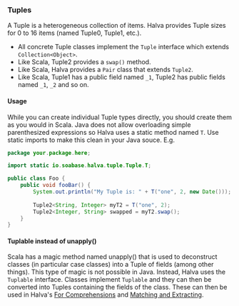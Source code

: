 ### Tuples

A Tuple is a heterogeneous collection of items. Halva provides Tuple sizes for 0 to 16 items (named Tuple0, Tuple1, etc.). 

* All concrete Tuple classes implement the `Tuple` interface which extends `Collection<Object>`. 
* Like Scala, Tuple2 provides a `swap()` method. 
* Like Scala, Halva provides a `Pair` class that extends `Tuple2`.
* Like Scala, Tuple1 has a public field named `_1`, Tuple2 has public fields named `_1`, `_2` and so on.

#### Usage

While you can create individual Tuple types directly, you should create them as you would in Scala. Java does not allow overloading simple parenthesized expressions so Halva uses a static method named `T`. Use static imports to make this clean in your Java souce. E.g.

```java
package your.package.here;

import static io.soabase.halva.tuple.Tuple.T;

public class Foo {
    public void fooBar() {
        System.out.println("My Tuple is: " + T("one", 2, new Date()));
    
        Tuple2<String, Integer> myT2 = T("one", 2);
        Tuple2<Integer, String> swapped = myT2.swap();
    }
}
```

#### Tuplable instead of unapply()

Scala has a magic method named unapply() that is used to deconstruct classes (in particular case classes) into a Tuple of fields (among other things). This type of magic is not possible in Java. Instead, Halva uses the `Tuplable` interface. Classes implement `Tuplable` and they can then be converted into Tuples containing the fields of the class. These can then be used in Halva's [For Comprehensions](../comprehension/) and [Matching and Extracting](../matcher/).
